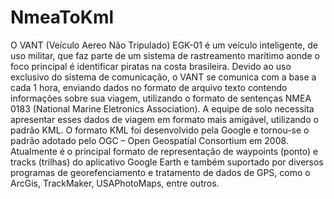 # NmeaToKml
O VANT (Veículo Aereo Não Tripulado) EGK-01 é um veículo inteligente, de uso militar,  que faz parte de um sistema de rastreamento marítimo aonde o foco principal é identificar  piratas na costa brasileira. Devido ao uso exclusivo do sistema de comunicação, o VANT se  comunica com a base a cada 1 hora, enviando dados no formato de arquivo texto contendo  informações sobre sua viagem, utilizando o formato de sentenças NMEA 0183 (National  Marine Eletronics Association). A equipe de solo necessita apresentar esses dados de viagem em formato mais amigável,  utilizando o padrão KML. O formato KML foi desenvolvido pela Google e tornou-se o padrão  adotado pelo OGC – Open Geospatial Consortium em 2008. Atualmente é o principal formato  de representação de waypoints (ponto) e tracks (trilhas) do aplicativo Google Earth e também  suportado por diversos programas de georefenciamento e tratamento de dados de GPS, como  o ArcGis, TrackMaker, USAPhotoMaps, entre outros.
